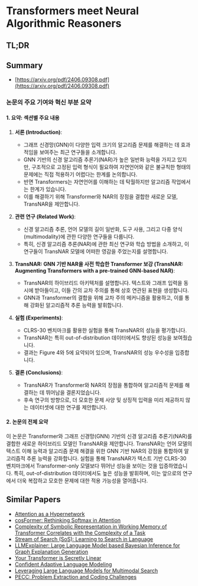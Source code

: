 # Transformers meet Neural Algorithmic Reasoners
## TL;DR
## Summary
- [https://arxiv.org/pdf/2406.09308.pdf](https://arxiv.org/pdf/2406.09308.pdf)

### 논문의 주요 기여와 혁신 부분 요약

#### 1. 요약: 섹션별 주요 내용
1. **서론 (Introduction)**:
   - 그래프 신경망(GNN)이 다양한 입력 크기의 알고리즘 문제를 해결하는 데 효과적임을 보여주는 최근 연구들을 소개합니다.
   - GNN 기반의 신경 알고리즘 추론기(NAR)가 높은 일반화 능력을 가지고 있지만, 구조적으로 고정된 입력 형식이 필요하여 자연언어와 같은 불규칙한 형태의 문제에는 직접 적용하기 어렵다는 한계를 논의합니다.
   - 반면 Transformers는 자연언어를 이해하는 데 탁월하지만 알고리즘 작업에서는 한계가 있습니다.
   - 이를 해결하기 위해 Transformer와 NAR의 장점을 결합한 새로운 모델, TransNAR을 제안합니다.

2. **관련 연구 (Related Work)**:
   - 신경 알고리즘 추론, 언어 모델의 길이 일반화, 도구 사용, 그리고 다중 양식(multimodality)에 관한 다양한 연구들을 다룹니다.
   - 특히, 신경 알고리즘 추론(NAR)에 관한 최신 연구와 학습 방법을 소개하고, 이 연구들이 TransNAR 모델에 어떠한 영감을 주었는지를 설명합니다.

3. **TransNAR: GNN 기반 NAR을 사전 학습한 Transformer 보강 (TransNAR: Augmenting Transformers with a pre-trained GNN-based NAR)**:
   - TransNAR의 하이브리드 아키텍처를 설명합니다. 텍스트와 그래프 입력을 동시에 받아들이고, 이들 간의 교차 주의를 통해 상호 연관된 표현을 생성합니다.
   - GNN과 Transformer의 결합을 위해 교차 주의 메커니즘을 활용하고, 이를 통해 강화된 알고리즘적 추론 능력을 발휘합니다.

4. **실험 (Experiments)**:
   - CLRS-30 벤치마크를 활용한 실험을 통해 TransNAR의 성능을 평가합니다.
   - TransNAR는 특히 out-of-distribution 데이터에서도 향상된 성능을 보여줬습니다.
   - 결과는 Figure 4와 5에 요약되어 있으며, TransNAR의 성능 우수성을 입증합니다.

5. **결론 (Conclusions)**:
   - TransNAR가 Transformer와 NAR의 장점을 통합하여 알고리즘적 문제를 해결하는 데 뛰어남을 결론지었습니다.
   - 후속 연구의 방향으로, 더 모호한 문제 사양 및 상징적 입력을 미리 제공하지 않는 데이터셋에 대한 연구를 제안합니다.

#### 2. 논문의 전체 요약
이 논문은 Transformer와 그래프 신경망(GNN) 기반의 신경 알고리즘 추론기(NAR)를 결합한 새로운 하이브리드 모델인 TransNAR을 제안합니다. TransNAR는 언어 모델의 텍스트 이해 능력과 알고리즘 문제 해결을 위한 GNN 기반 NAR의 강점을 통합하여 알고리즘적 추론 능력을 강화합니다. 실험을 통해 TransNAR가 텍스트 기반 CLRS-30 벤치마크에서 Transformer-only 모델보다 뛰어난 성능을 보이는 것을 입증하였습니다. 특히, out-of-distribution 데이터에서도 높은 성능을 발휘하며, 이는 앞으로의 연구에서 더욱 복잡하고 모호한 문제에 대한 적용 가능성을 열어줍니다.

## Similar Papers
- [Attention as a Hypernetwork](2406.05816.md)
- [cosFormer: Rethinking Softmax in Attention](2202.08791.md)
- [Complexity of Symbolic Representation in Working Memory of Transformer Correlates with the Complexity of a Task](2406.14213.md)
- [Stream of Search (SoS): Learning to Search in Language](2404.03683.md)
- [LLMExplainer: Large Language Model based Bayesian Inference for Graph Explanation Generation](2407.15351.md)
- [Your Transformer is Secretly Linear](2405.12250.md)
- [Confident Adaptive Language Modeling](2207.07061.md)
- [Leveraging Large Language Models for Multimodal Search](2404.15790.md)
- [PECC: Problem Extraction and Coding Challenges](2404.18766.md)
